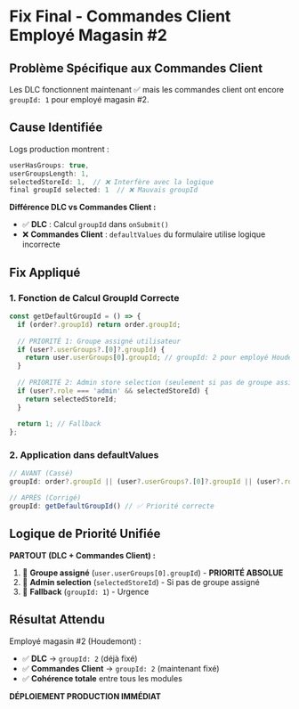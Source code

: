 # Fix Final - Commandes Client Employé Magasin #2

## Problème Spécifique aux Commandes Client

Les DLC fonctionnent maintenant ✅ mais les commandes client ont encore `groupId: 1` pour employé magasin #2.

## Cause Identifiée

Logs production montrent :
```javascript
userHasGroups: true,
userGroupsLength: 1,
selectedStoreId: 1,  // ❌ Interfère avec la logique
final groupId selected: 1  // ❌ Mauvais groupId
```

**Différence DLC vs Commandes Client :**
- ✅ **DLC** : Calcul `groupId` dans `onSubmit()` 
- ❌ **Commandes Client** : `defaultValues` du formulaire utilise logique incorrecte

## Fix Appliqué

### 1. Fonction de Calcul GroupId Correcte
```javascript
const getDefaultGroupId = () => {
  if (order?.groupId) return order.groupId;
  
  // PRIORITÉ 1: Groupe assigné utilisateur
  if (user?.userGroups?.[0]?.groupId) {
    return user.userGroups[0].groupId; // groupId: 2 pour employé Houdemont
  }
  
  // PRIORITÉ 2: Admin store selection (seulement si pas de groupe assigné)
  if (user?.role === 'admin' && selectedStoreId) {
    return selectedStoreId;
  }
  
  return 1; // Fallback
};
```

### 2. Application dans defaultValues
```javascript
// AVANT (Cassé)
groupId: order?.groupId || (user?.userGroups?.[0]?.groupId || (user?.role === 'admin' && selectedStoreId ? selectedStoreId : 1))

// APRÈS (Corrigé)
groupId: getDefaultGroupId() // ✅ Priorité correcte
```

## Logique de Priorité Unifiée

**PARTOUT (DLC + Commandes Client) :**
1. 🎯 **Groupe assigné** (`user.userGroups[0].groupId`) - **PRIORITÉ ABSOLUE**
2. 🏪 **Admin selection** (`selectedStoreId`) - Si pas de groupe assigné
3. 🚨 **Fallback** (`groupId: 1`) - Urgence

## Résultat Attendu

Employé magasin #2 (Houdemont) :
- ✅ **DLC** → `groupId: 2` (déjà fixé)
- ✅ **Commandes Client** → `groupId: 2` (maintenant fixé)
- ✅ **Cohérence totale** entre tous les modules

**DÉPLOIEMENT PRODUCTION IMMÉDIAT**